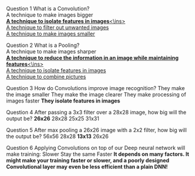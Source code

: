 Question 1
What is a Convolution?<br>
A technique to make images bigger<br>
<ins>**A technique to isolate features in images**<\ins><br>
A technique to filter out unwanted images<br>
A technique to make images smaller<br>

Question 2
What is a Pooling?<br>
A technique to make images sharper<br>
<ins>**A technique to reduce the information in an image while maintaining features**<\ins><br>
A technique to isolate features in images<br>
A technique to combine pictures<br>

Question 3
How do Convolutions improve image recognition?
They make the image smaller
They make the image clearer
They make processing of images faster
**They isolate features in images**

Question 4
After passing a 3x3 filter over a 28x28 image, how big will the output be?
**26x26**
28x28
25x25
31x31

Question 5
After max pooling a 26x26 image with a 2x2 filter, how big will the output be?
56x56
28x28
**13x13**
26x26

Question 6
Applying Convolutions on top of our Deep neural network will make training:
Slower
Stay the same
Faster
**It depends on many factors. It might make your training faster or slower, and a poorly designed Convolutional layer may even be less efficient than a plain DNN!**
